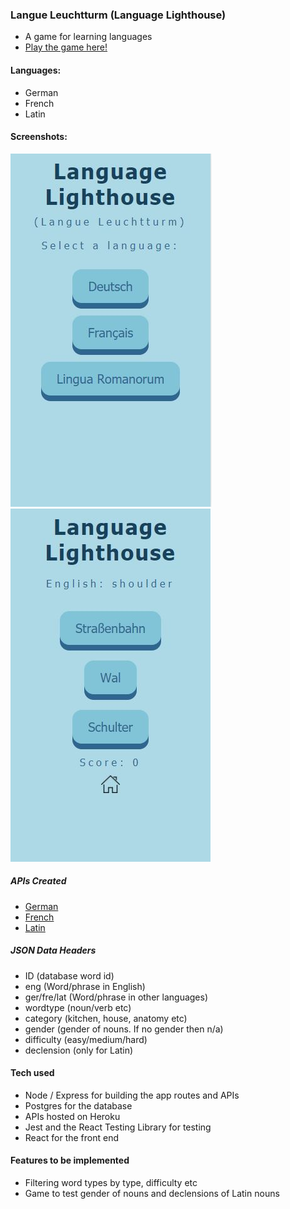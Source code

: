 ### Langue Leuchtturm (Language Lighthouse)
- A game for learning languages
- [Play the game here!](http://language-lighthouse.herokuapp.com/)

#### Languages:
- German
- French
- Latin

#### Screenshots:
![home](Screenshots/home.JPG)
![game](Screenshots/german.JPG)

##### APIs Created
- [German](http://language-lighthouse.herokuapp.com/api/german)
- [French](http://language-lighthouse.herokuapp.com/api/french)
- [Latin](http://language-lighthouse.herokuapp.com/api/latin)

##### JSON Data Headers
  - ID (database word id)
  - eng (Word/phrase in English)
  - ger/fre/lat (Word/phrase in other languages)
  - wordtype (noun/verb etc)
  - category (kitchen, house, anatomy etc)
  - gender (gender of nouns.  If no gender then n/a)
  - difficulty (easy/medium/hard)
  - declension (only for Latin)

#### Tech used
- Node / Express for building the app routes and APIs
- Postgres for the database
- APIs hosted on Heroku
- Jest and the React Testing Library for testing
- React for the front end

#### Features to be implemented
- Filtering word types by type, difficulty etc
- Game to test gender of nouns and declensions of Latin nouns
